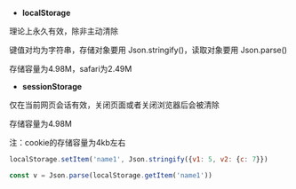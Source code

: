 * **localStorage**

理论上永久有效，除非主动清除

键值对均为字符串，存储对象要用 Json.stringify()，读取对象要用 Json.parse()

存储容量为4.98M，safari为2.49M

* **sessionStorage**

仅在当前网页会话有效，关闭页面或者关闭浏览器后会被清除

存储容量为4.98M



注：cookie的存储容量为4kb左右



```javascript
localStorage.setItem('name1', Json.stringify({v1: 5, v2: {c: 7}})

const v = Json.parse(localStorage.getItem('name1'))
```





